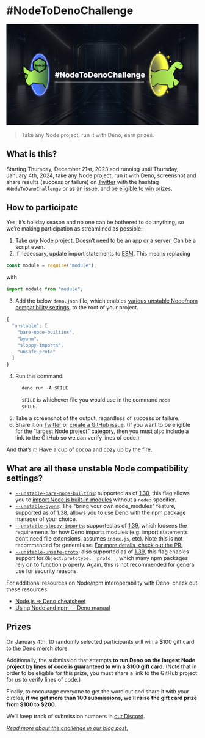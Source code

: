 # #NodeToDenoChallenge

<img src="cover.png">

> Take any Node project, run it with Deno, earn prizes.

## What is this?

Starting Thursday, December 21st, 2023 and running until Thursday, January 4th,
2024, take any Node project, run it with Deno, screenshot and share results
(success or failure) on [Twitter](https://twitter.com/deno_land) with the
hashtag `#NodeToDenoChallenge` or as
[an issue](https://github.com/denoland/nodetodenochallenge/issues), and
[be eligible to win prizes](#prizes).

## How to participate

Yes, it’s holiday season and no one can be bothered to do anything, so we’re
making participation as streamlined as possible:

1. Take _any_ Node project. Doesn’t need to be an app or a server. Can be a
   script even.
2. If necessary, update import statements to
   [ESM](https://developer.mozilla.org/en-US/docs/Web/JavaScript/Guide/Modules#importing_features_into_your_script).
   This means replacing

```js
const module = require("module");
```

with

```js
import module from "module";
```

3. Add the below `deno.json` file, which enables
   [various unstable Node/npm compatibility settings](#what-are-all-these-unstable-node-compatibility-settings),
   to the root of your project.

```js
{
  "unstable": [
    "bare-node-builtins",
    "byonm",
    "sloppy-imports",
    "unsafe-proto"
  ]
}
```

4. Run this command:

<figure>

```jsx
deno run -A $FILE
```

<figcaption>
<code>$FILE</code> is whichever file you would use in the command <code>node $FILE</code>.
</figcaption>

</figure>

5. Take a screenshot of the output, regardless of success or failure.
6. Share it on [Twitter](https://twitter.com/deno_land) or
   [create a GitHub issue](https://github.com/denoland/nodetodenochallenge/issues).
   (If you want to be eligible for the "largest Node project" category, then you
   must also include a link to the GitHub so we can verify lines of code.)

And that’s it! Have a cup of cocoa and cozy up by the fire.

## What are all these unstable Node compatibility settings?

- [`--unstable-bare-node-builtins`](https://docs.deno.com/runtime/manual/tools/unstable_flags#--unstable-bare-node-builtins):
  supported as of [1.30](https://deno.com/blog/v1.30), this flag allows you to
  [import Node.js built-in modules](https://docs.deno.com/runtime/manual/node/node_specifiers)
  without a `node:` specifier.
- [`--unstable-byonm`](https://docs.deno.com/runtime/manual/tools/unstable_flags#--unstable-byonm):
  The "bring your own node_modules" feature, supported as of
  [1.38](https://deno.com/blog/v1.38), allows you to use Deno with the npm
  package manager of your choice.
- [`--unstable-sloppy-imports`](https://docs.deno.com/runtime/manual/tools/unstable_flags#--unstable-sloppy-imports):
  supported as of [1.39](https://deno.com/blog/v1.39), which loosens the
  requirements for how Deno imports modules (e.g. import statements don’t need
  file extensions, assumes `index.js`, etc). Note this is not recommended for
  general use.
  [For more details, check out the PR.](https://github.com/denoland/deno/pull/21464)
- [`--unstable-unsafe-proto`](https://docs.deno.com/runtime/manual/tools/unstable_flags#--unstable-unsafe-proto):
  also supported as of [1.39](https://deno.com/blog/v1.39), this flag enables
  support for `Object.prototype.__proto__`, which many npm packages rely on to
  function properly. Again, this is not recommended for general use for security
  reasons.

For additional resources on Node/npm interoperability with Deno, check out these
resources:

- [Node.js ⇒ Deno cheatsheet](https://docs.deno.com/runtime/manual/references/cheatsheet)
- [Using Node and npm — Deno manual](https://docs.deno.com/runtime/manual/node/)

## Prizes

On January 4th, 10 randomly selected participants will win a $100 gift card to
[the Deno merch store](https://merch.deno.com).

Additionally, the submission that attempts **to run Deno on the largest Node
project by lines of code is guaranteed to win a $100 gift card**. (Note that in
order to be eligible for this prize, you must share a link to the GitHub project
for us to verify lines of code.)

Finally, to encourage everyone to get the word out and share it with your
circles, **if we get more than 100 submissions, we’ll raise the gift card prize
from $100 to $200**.

We’ll keep track of submission numbers in
[our Discord](https://discord.gg/deno).

_[Read more about the challenge in our blog post.](https://deno.com/blog/node-to-deno-challenge)_
